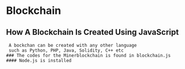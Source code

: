 # Blockchain
## How A Blockchain Is Created Using JavaScript
```
 A bockchan can be created with any other language
 such as Python, PHP, Java, Solidity, C++ etc
### The codes for the Minerblockchain is found in blockchain.js
#### Node.js is installed


